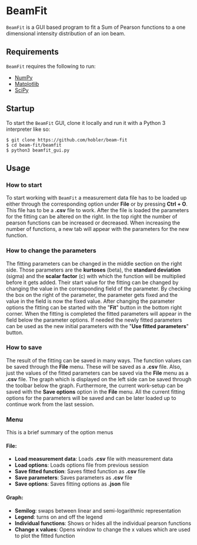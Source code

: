 # BeamFit
`BeamFit` is a GUI based program to fit a Sum of Pearson functions to a one 
dimensional intensity distribution of an ion beam.

## Requirements
`BeamFit` requires the following to run:

* [NumPy](https://numpy.org/)
* [Matplotlib](https://matplotlib.org/)
* [SciPy](https://scipy.org/)

## Startup
To start the `BeamFit` GUI, clone it locally and run it with a Python 3
interpreter like so:

    $ git clone https://github.com/hobler/beam-fit
    $ cd beam-fit/beamfit
    $ python3 beamfit_gui.py

## Usage
### How to start
To start working with `BeamFit` a measurement data file has to be loaded up 
either through the corresponding option under **File** or by pressing **Ctrl + O**.
This file has to be a **.csv** file to work. After the file is loaded the 
parameters for the fitting can be altered on the right. In the top right the 
number of pearson functions can be increased or decreased. When increasing the
number of functions, a new tab will appear with the parameters for the new 
function.
### How to change the parameters
The fitting parameters can be changed in the middle section on the right side.
Those parameters are the **kurtoses** (beta), the **standard deviation** (sigma)
and the **scalar factor** (c) with which the function will be multiplied before
it gets added. Their start value for the fitting can be changed by changing the
value in the corresponding field of the parameter. By checking the box on 
the right of the parameter, the parameter gets fixed and the value in the field
is now the fixed value. After changing the parameter options the fitting can be
started with the "**Fit**" button in the bottom right corner. When the fitting is
completed the fitted parameters will appear in the field below the parameter 
options. If needed the newly fitted parameters can be used as the new initial 
parameters with the "**Use fitted parameters**" button.
### How to save
The result of the fitting can be saved in many ways. The function values can be
saved through the **File** menu. These will be saved as a **.csv** file. Also, 
just the values of the fitted parameters can be saved via the **File** menu as a
**.csv** file. The graph which is displayed on the left side can be saved through
the toolbar below the graph. Furthermore, the current work-setup can be saved 
with the **Save options** option in the **File** menu. All the current fitting
options for the parameters will be saved and can be later loaded up to continue
work from the last session.
### Menu
This is a brief summary of the option menus

#### File:
* **Load measurement data**: Loads **.csv** file with measurement data
* **Load options**: Loads options file from previous session
* **Save fitted function**: Saves fitted function as **.csv** file
* **Save parameters**: Saves parameters as **.csv** file
* **Save options**: Saves fitting options as **.json** file

#### Graph:
* **Semilog**: swaps between linear and semi-logarithmic representation
* **Legend**: turns on and off the legend
* **Individual functions**: Shows or hides all the individual pearson functions
* **Change x values**: Opens window to change the x values which are used to plot the fitted function
